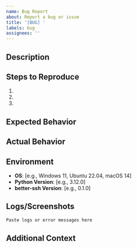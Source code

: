 ```yaml
---
name: Bug Report
about: Report a bug or issue
title: '[BUG] '
labels: bug
assignees: ''
---
```


## Description

<!-- Clear and concise description of the bug -->

## Steps to Reproduce

1.
2.
3.

## Expected Behavior

<!-- What should happen -->

## Actual Behavior

<!-- What actually happens -->

## Environment

- **OS**: [e.g., Windows 11, Ubuntu 22.04, macOS 14]
- **Python Version**: [e.g., 3.12.0]
- **better-ssh Version**: [e.g., 0.1.0]

## Logs/Screenshots

```bash
Paste logs or error messages here
```

## Additional Context

<!-- Any additional information that might help -->
